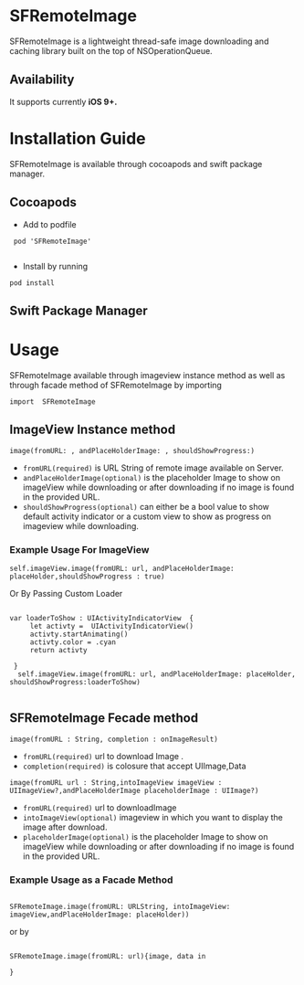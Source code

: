 # SFRemoteImage

SFRemoteImage is a lightweight thread-safe image downloading and caching library built on the top of NSOperationQueue.
## Availability 
 It supports currently  **iOS 9+.**

# Installation Guide
SFRemoteImage is available through cocoapods and swift package manager.
## Cocoapods
- Add to podfile 
``` 
 pod 'SFRemoteImage'
 
 ```
 - Install  by running  
 ```
 pod install 
 
 ```
 
 ## Swift Package Manager
 
# Usage
SFRemoteImage available through imageview instance method as well as through facade method of 
SFRemoteImage by importing 
```
import  SFRemoteImage

```


## ImageView Instance method
```
image(fromURL: , andPlaceHolderImage: , shouldShowProgress:)

```
- ``` fromURL(required) ``` is URL String of remote image available on Server.
- ``` andPlaceHolderImage(optional) ``` is the placeholder Image to show on imageView while downloading or after downloading if no image is found in the provided URL.
- ``` shouldShowProgress(optional) ``` can either be a bool value to show default activity indicator or a custom view to show as progress on imageview while downloading.
### Example Usage For ImageView
```self.imageView.image(fromURL: url, andPlaceHolderImage: placeHolder,shouldShowProgress : true)```

Or By Passing Custom Loader

```

var loaderToShow : UIActivityIndicatorView  {
     let activty =  UIActivityIndicatorView()
     activty.startAnimating()
     activty.color = .cyan
     return activty
     
 }
  self.imageView.image(fromURL: url, andPlaceHolderImage: placeHolder, shouldShowProgress:loaderToShow)
  
  ```
  
  ## SFRemoteImage Fecade method
   ``` image(fromURL : String, completion : onImageResult) ```
   - ``` fromURL(required) ``` url to download Image .
   - ``` completion(required) ``` is colosure that accept  UIImage,Data
   
   ``` image(fromURL url : String,intoImageView imageView : UIImageView?,andPlaceHolderImage placeholderImage : UIImage?) ```
   
   - ``` fromURL(required) ``` url to downloadImage
   - ``` intoImageView(optional) ``` imageview in which you want to display the image after download.
   - ``` placeholderImage(optional) ``` is the placeholder Image to show on imageView while downloading or after downloading if no image is found in the provided URL.
   ### Example Usage  as a Facade Method
   ```
   
   SFRemoteImage.image(fromURL: URLString, intoImageView: imageView,andPlaceHolderImage: placeHolder))
   
   ```
   or by 
   
   ```
   
   SFRemoteImage.image(fromURL: url){image, data in 
   
   }
   
   ```
   
  



